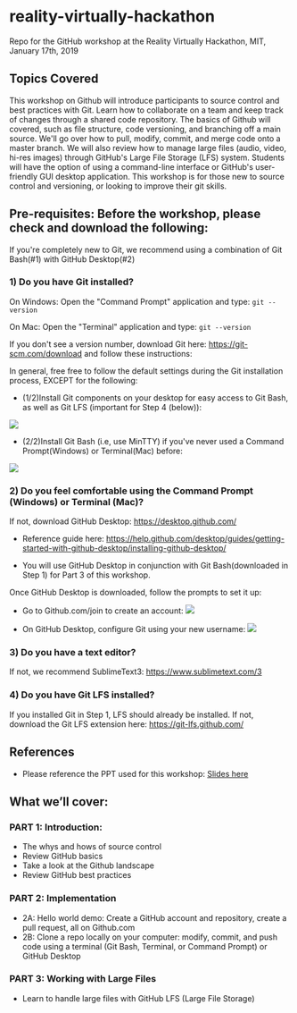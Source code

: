 # reality-virtually-hackathon
Repo for the GitHub workshop at the Reality Virtually Hackathon, MIT, January 17th, 2019

## Topics Covered

This workshop on Github will introduce participants to source control and best practices with Git.  Learn how to collaborate on a team and keep track of changes through a shared code repository.  The basics of Github will covered, such as file structure, code versioning, and branching off a main source. We'll go over how to pull, modify, commit, and merge code onto a master branch.  We will also review how to manage large files (audio, video, hi-res images) through GitHub's Large File Storage (LFS) system.  Students will have the option of using a command-line interface or GitHub's user-friendly GUI desktop application.  This workshop is for those new to source control and versioning, or looking to improve their git skills.

## Pre-requisites: Before the workshop, please check and download the following:

If you're completely new to Git, we recommend using a combination of Git Bash(#1) with GitHub Desktop(#2)

### 1) Do you have Git installed?  

On Windows:
Open the "Command Prompt" application and type:
`git --version`

On Mac: 
Open the "Terminal" application and type:
`git --version`

If you don't see a version number, download Git here: https://git-scm.com/download and follow these instructions:

In general, free free to follow the default settings during the Git installation process, EXCEPT for the following:

* (1/2)Install Git components on your desktop for easy access to Git Bash, as well as Git LFS (important for Step 4 (below)):

![](https://github.com/alexfigtree/reality-virtually-hackathon/blob/master/images/git_components_lfs.png)



* (2/2)Install Git Bash (i.e, use MinTTY) if you've never used a Command Prompt(Windows) or Terminal(Mac) before:

![](https://github.com/alexfigtree/reality-virtually-hackathon/blob/master/images/MinTTY.png)
  
 
 
### 2) Do you feel comfortable using the Command Prompt (Windows) or Terminal (Mac)?  
If not, download GitHub Desktop: https://desktop.github.com/

* Reference guide here: https://help.github.com/desktop/guides/getting-started-with-github-desktop/installing-github-desktop/

* You will use GitHub Desktop in conjunction with Git Bash(downloaded in Step 1) for Part 3 of this workshop.

Once GitHub Desktop is downloaded, follow the prompts to set it up:

* Go to Github.com/join to create an account: 
![](https://github.com/alexfigtree/reality-virtually-hackathon/blob/master/images/join_github.png)


* On GitHub Desktop, configure Git using your new username:
![](https://github.com/alexfigtree/reality-virtually-hackathon/blob/master/images/configure_git.png)




### 3) Do you have a text editor?  
If not, we recommend SublimeText3: https://www.sublimetext.com/3

### 4) Do you have Git LFS installed?
If you installed Git in Step 1, LFS should already be installed.  If not, download the Git LFS extension here:
https://git-lfs.github.com/

## References

* Please reference the PPT used for this workshop: [Slides here](https://docs.google.com/presentation/d/1wIu1OFkAXFasy07GdBAiQAu5axgMrQmKFJf2WBFoeyc/edit?usp=sharing)


## What we’ll cover:

### PART 1: Introduction: 
* The whys and hows of source control
* Review GitHub basics
* Take a look at the Github landscape
* Review GitHub best practices

### PART 2: Implementation

* 2A: Hello world demo: Create a GitHub account and repository, create a pull request, all on Github.com
* 2B: Clone a repo locally on your computer: modify, commit, and push code using a terminal (Git Bash, Terminal, or Command Prompt) or GitHub Desktop

### PART 3: Working with Large Files 
* Learn to handle large files with GitHub LFS (Large File Storage)
